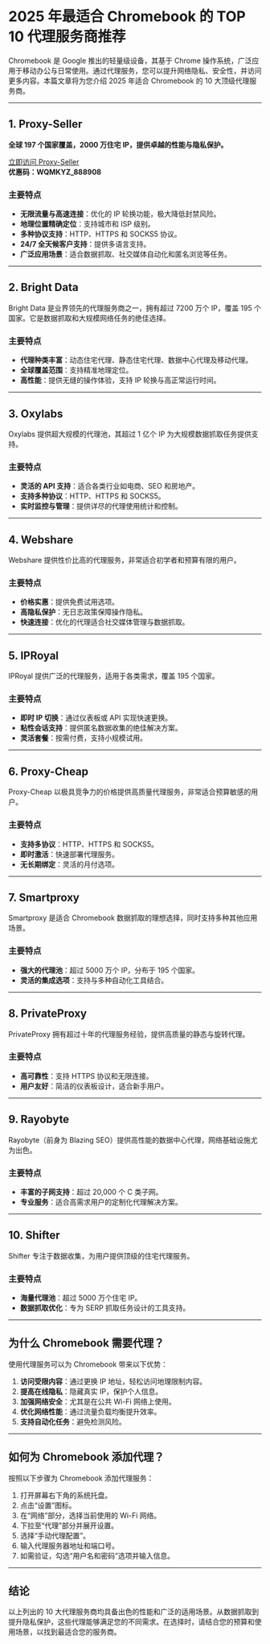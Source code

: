 # 2025 年最适合 Chromebook 的 TOP 10 代理服务商推荐

Chromebook 是 Google 推出的轻量级设备，其基于 Chrome 操作系统，广泛应用于移动办公与日常使用。通过代理服务，您可以提升网络隐私、安全性，并访问更多内容。本篇文章将为您介绍 2025 年适合 Chromebook 的 10 大顶级代理服务商。

---

## 1. Proxy-Seller

**全球 197 个国家覆盖，2000 万住宅 IP，提供卓越的性能与隐私保护。**

[立即访问 Proxy-Seller](https://bit.ly/proxy-seller-coupon)  
**优惠码：WQMKYZ_888908**

### **主要特点**
- **无限流量与高速连接**：优化的 IP 轮换功能，极大降低封禁风险。
- **地理位置精确定位**：支持城市和 ISP 级别。
- **多种协议支持**：HTTP、HTTPS 和 SOCKS5 协议。
- **24/7 全天候客户支持**：提供多语言支持。
- **广泛应用场景**：适合数据抓取、社交媒体自动化和匿名浏览等任务。

---

## 2. Bright Data

Bright Data 是业界领先的代理服务商之一，拥有超过 7200 万个 IP，覆盖 195 个国家。它是数据抓取和大规模网络任务的绝佳选择。

### **主要特点**
- **代理种类丰富**：动态住宅代理、静态住宅代理、数据中心代理及移动代理。
- **全球覆盖范围**：支持精准地理定位。
- **高性能**：提供无缝的操作体验，支持 IP 轮换与高正常运行时间。

---

## 3. Oxylabs

Oxylabs 提供超大规模的代理池，其超过 1 亿个 IP 为大规模数据抓取任务提供支持。

### **主要特点**
- **灵活的 API 支持**：适合各类行业如电商、SEO 和房地产。
- **支持多种协议**：HTTP、HTTPS 和 SOCKS5。
- **实时监控与管理**：提供详尽的代理使用统计和控制。

---

## 4. Webshare

Webshare 提供性价比高的代理服务，非常适合初学者和预算有限的用户。

### **主要特点**
- **价格实惠**：提供免费试用选项。
- **高隐私保护**：无日志政策保障操作隐私。
- **快速连接**：优化的代理适合社交媒体管理与数据抓取。

---

## 5. IPRoyal

IPRoyal 提供广泛的代理服务，适用于各类需求，覆盖 195 个国家。

### **主要特点**
- **即时 IP 切换**：通过仪表板或 API 实现快速更换。
- **粘性会话支持**：提供匿名数据收集的绝佳解决方案。
- **灵活套餐**：按需付费，支持小规模试用。

---

## 6. Proxy-Cheap

Proxy-Cheap 以极具竞争力的价格提供高质量代理服务，非常适合预算敏感的用户。

### **主要特点**
- **支持多协议**：HTTP、HTTPS 和 SOCKS5。
- **即时激活**：快速部署代理服务。
- **无长期绑定**：灵活的月付选项。

---

## 7. Smartproxy

Smartproxy 是适合 Chromebook 数据抓取的理想选择，同时支持多种其他应用场景。

### **主要特点**
- **强大的代理池**：超过 5000 万个 IP，分布于 195 个国家。
- **灵活的集成选项**：支持与多种自动化工具结合。

---

## 8. PrivateProxy

PrivateProxy 拥有超过十年的代理服务经验，提供高质量的静态与旋转代理。

### **主要特点**
- **高可靠性**：支持 HTTPS 协议和无限连接。
- **用户友好**：简洁的仪表板设计，适合新手用户。

---

## 9. Rayobyte

Rayobyte（前身为 Blazing SEO）提供高性能的数据中心代理，网络基础设施尤为出色。

### **主要特点**
- **丰富的子网支持**：超过 20,000 个 C 类子网。
- **专业服务**：适合高需求用户的定制化代理解决方案。

---

## 10. Shifter

Shifter 专注于数据收集，为用户提供顶级的住宅代理服务。

### **主要特点**
- **海量代理池**：超过 5000 万个住宅 IP。
- **数据抓取优化**：专为 SERP 抓取任务设计的工具支持。

---

## 为什么 Chromebook 需要代理？

使用代理服务可以为 Chromebook 带来以下优势：

1. **访问受限内容**：通过更换 IP 地址，轻松访问地理限制内容。
2. **提高在线隐私**：隐藏真实 IP，保护个人信息。
3. **加强网络安全**：尤其是在公共 Wi-Fi 网络上使用。
4. **优化网络性能**：通过流量负载均衡提升效率。
5. **支持自动化任务**：避免检测风险。

---

## 如何为 Chromebook 添加代理？

按照以下步骤为 Chromebook 添加代理服务：

1. 打开屏幕右下角的系统托盘。
2. 点击“设置”图标。
3. 在“网络”部分，选择当前使用的 Wi-Fi 网络。
4. 下拉至“代理”部分并展开设置。
5. 选择“手动代理配置”。
6. 输入代理服务器地址和端口号。
7. 如需验证，勾选“用户名和密码”选项并输入信息。

---

## 结论

以上列出的 10 大代理服务商均具备出色的性能和广泛的适用场景。从数据抓取到提升隐私保护，这些代理能够满足您的不同需求。在选择时，请结合您的预算和使用场景，以找到最适合您的服务商。
